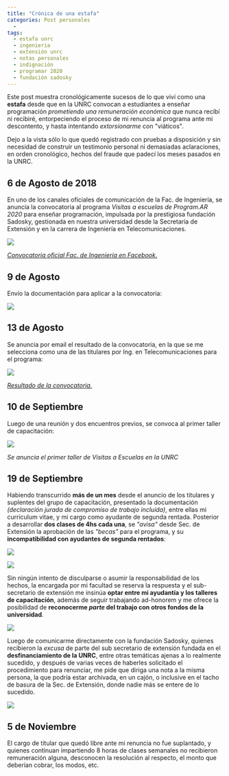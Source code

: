 ```yaml
---
title: "Crónica de una estafa"
categories: Post personales
  - 
tags:
  - estafa unrc
  - ingenieria
  - extensión unrc
  - notas personales
  - indignación
  - programar 2020
  - fundación sadosky
---
```


Este post muestra cronológicamente sucesos de lo que viví como una **estafa** desde que en la UNRC convocan a estudiantes a enseñar programación *prometiendo una remuneración económica* que nunca recibí ni recibiré, entorpeciendo el proceso de mi renuncia al programa ante mi descontento, y hasta intentando *extorsionarme* con "viáticos".

Dejo a la vista sólo lo que quedó registrado con pruebas a disposición y sin necesidad de construir un testimonio personal ni demasiadas aclaraciones, en orden cronológico, hechos del fraude que padecí los meses pasados en la UNRC.

## 6 de Agosto de 2018

En uno de los canales oficiales de comunicación de la Fac. de Ingeniería, se anuncia la convocatoria al programa *Visitas a escuelas de Program.AR 2020* para enseñar programación, impulsada por la prestigiosa fundación Sadosky, gestionada en nuestra universidad desde la Secretaría de Extensión y en la carrera de Ingeniería en Telecomunicaciones.

![](/images/convocatoria_ingenieria_facebook.png)

[*Convocatoria oficial Fac. de Ingeniería en Facebook*.](https://www.facebook.com/telecomunicaciones.ing.unrc/photos/a.668674143276482/1431715000305722/?type=3&theater)

## 9 de Agosto

Envío la documentación para aplicar a la convocatoria:

![](/images/email_cv.png)

## 13 de Agosto

Se anuncia por email el resultado de la convocatoria, en la que se me selecciona como una de las titulares por Ing. en Telecomunicaciones para el programa:

![](/images/resultado_sadosky.png)

[*Resultado de la convocatoria.*](/files/2.resultado_convocatoria_email.pdf)

## 10 de Septiembre

Luego de una reunión y dos encuentros previos, se convoca al primer taller de capacitación:

![](/images/primer_taller.png)

*Se anuncia el primer taller de Visitas a Escuelas en la UNRC*

## 19 de Septiembre

Habiendo transcurrido **más de un mes** desde el anuncio de los titulares y suplentes del grupo de capacitación, presentado la documentación *(declaración jurada de compromiso de trabajo incluída)*, entre ellas mi curriculum vitae, y mi cargo como ayudante de segunda rentada. Posterior a desarrollar **dos clases de 4hs cada una**, se *"avisa"* desde Sec. de Extensión la aprobación de las *"becas"* para el programa, y su **incompatibilidad con ayudantes de segunda rentados**:

![](/images/email_incompatibilidad_ayudantia.png)

![](/images/email_respuesta_incompatibilidad_ayudantia.png)

Sin ningún intento de disculparse o asumir la responsabilidad de los hechos, la encargada por mi facultad se reserva la respuesta y el sub-secretario de extensión me insinúa **optar entre mi ayudantía y los talleres de capacitación**, además de seguir trabajando ad-honorem y me ofrece la posibilidad de **reconocerme *parte* del trabajo con otros fondos de la universidad**.

![](/images/email_extorsion.png)

Luego de comunicarme directamente con la fundación Sadosky, quienes recibieron la *excusa* de parte del sub secretario de extensión fundada en el **desfinanciamiento de la UNRC**, entre otras temáticas ajenas a lo realmente sucedido, y después de varias veces de haberles solicitado el procedimiento para renunciar, me pide que diriga una nota a la misma persona, la que podría estar archivada, en un cajón, o inclusive en el tacho de basura de la Sec. de Extensión, donde nadie más se entere de lo sucedido.

![](/images/email_renuncia.png)

## 5 de Noviembre

El cargo de titular que quedó libre ante mi renuncia no fue suplantado, y quienes continuan impartiendo 8 horas de clases semanales no recibieron remuneración alguna, desconocen la resolución al respecto, el monto que deberían cobrar, los modos, etc.


